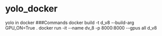 # yolo_docker
yolo in docker
###Commands 
docker build -t d_v8 --build-arg GPU_ON=True .
docker run -it --name dv_8 -p 8000:8000 --gpus all d_v8